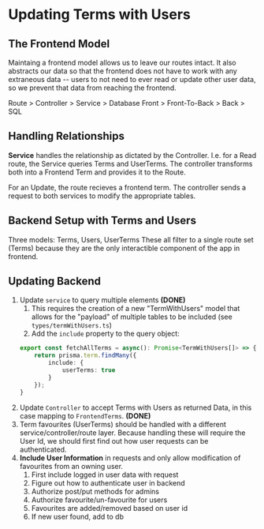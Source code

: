 # Updating Terms with Users
## The Frontend Model
Maintaing a frontend model allows us to leave our routes intact.
It also abstracts our data so that the frontend does not have to work with any extraneous data -- users to not need to ever read or update other user data, so we prevent that data from reaching the frontend.

Route > Controller > Service > Database
Front > Front-To-Back > Back > SQL

## Handling Relationships
**Service** handles the relationship as dictated by the Controller.
I.e. for a Read route, the Service queries Terms and UserTerms.
The controller transforms both into a Frontend Term and provides it to the Route.

For an Update, the route recieves a frontend term. The controller sends a request
to both services to modify the appropriate tables.

## Backend Setup with Terms and Users
Three models: Terms, Users, UserTerms
These all filter to a single route set (Terms) because they are the only interactible component of the app in frontend.

## Updating Backend
1. Update `service` to query multiple elements **(DONE)**
   1. This requires the creation of a new "TermWithUsers" model that allows for the "payload" of multiple tables to be included (see `types/termWithUsers.ts`)
   2. Add the `include` property to the query object:
    ```ts
    export const fetchAllTerms = async(): Promise<TermWithUsers[]> => {
        return prisma.term.findMany({
            include: {
                userTerms: true
            }
        });
    }
    ```
2. Update `Controller` to accept Terms with Users as returned Data, in this case mapping to `FrontendTerms`. **(DONE)**
3. Term favourites (UserTerms) should be handled with a different service/controller/route layer. Because handling these will require the User Id, we should first find out how user requests can be authenticated.
4. **Include User Information** in requests and only allow modification of favourites from an owning user.
   1. First include logged in user data with request
   2. Figure out how to authenticate user in backend
   3. Authorize post/put methods for admins
   4. Authorize favourite/un-favourite for users
   5. Favourites are added/removed based on user id
   6. If new user found, add to db

